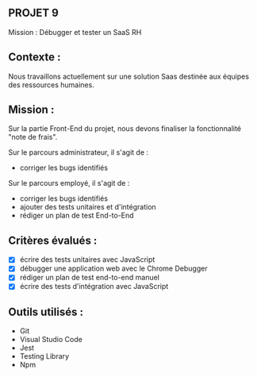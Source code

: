 ## PROJET 9

Mission : Débugger et tester un SaaS RH

## Contexte :

Nous travaillons actuellement sur une solution Saas destinée aux équipes des ressources humaines.

## Mission :

Sur la partie Front-End du projet, nous devons finaliser la fonctionnalité "note de frais".

Sur le parcours administrateur, il s'agit de :

-  corriger les bugs identifiés

Sur le parcours employé, il s'agit de :

-  corriger les bugs identifiés
-  ajouter des tests unitaires et d'intégration
-  rédiger un plan de test End-to-End

## Critères évalués :

-  [x] écrire des tests unitaires avec JavaScript
-  [x] débugger une application web avec le Chrome Debugger
-  [x] rédiger un plan de test end-to-end manuel
-  [x] écrire des tests d'intégration avec JavaScript

## Outils utilisés :

-  Git
-  Visual Studio Code
-  Jest
-  Testing Library
-  Npm
